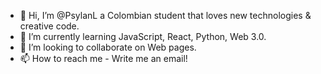 - 👋 Hi, I’m @PsylanL a Colombian student that loves new technologies & creative code.
- 🌱 I’m currently learning JavaScript, React, Python, Web 3.0.
- 💞️ I’m looking to collaborate on Web pages.
- 📫 How to reach me - Write me an email!

<!---
PsylanL/PsylanL is a ✨ special ✨ repository because its `README.md` (this file) appears on your GitHub profile.
You can click the Preview link to take a look at your changes.
--->
